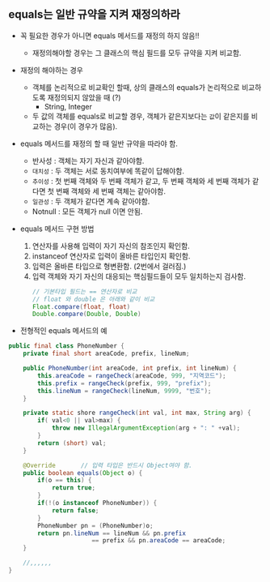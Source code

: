 ## equals는 일반 규약을 지켜 재정의하라

* 꼭 필요한 경우가 아니면 equals 메서드를 재정의 하지 않음!!
    * 재정의해야할 경우는 그 클래스의 핵심 필드를 모두 규약을 지켜 비교함.
* 재정의 해야하는 경우
    * 객체를 논리적으로 비교확인 할때, 상의 클래스의 equals가 논리적으로 비교하도록 재정의되지 않았을 때 (?)
        * String, Integer
    * 두 값의 객체를 equals로 비교할 경우, 객체가 같은지보다는 `값`이 같은지를 비교하는 경우(이 경우가 많음).


* equals 메서드를 재정의 할 때 일반 규약을 따라야 함.
    * 반사성 : 객체는 자기 자신과 같아야함.
    * `대치성` : 두 객체는 서로 동치여부에 똑같이 답해야함.
    * `추이성` : 첫 번째 객체와 두 번째 객체가 같고, 두 번째 객체와 세 번째 객체가 같다면 첫 번째 객체와 세 번째 객체는 같아야함.
    * `일관성` : 두 객체가 같다면 계속 같아야함.
    * Notnull : 모든 객체가 null 이면 안됨.

* equals 메서드 구현 방법
    1. 연산자를 사용해 입력이 자기 자신의 참조인지 확인함.
    2. instanceof 연산자로 입력이 올바른 타입인지 확인함.
    3. 입력은 올바른 타입으로 형변환함. (2번에서 걸러짐.)
    4. 입력 객체와 자기 자신의 대응되는 핵심필드들이 모두 일치하는지 검사함.
        ```java
        // 기본타입 필드는 == 연산자로 비교
        // float 와 double 은 아래와 같이 비교
        Float.compare(float, float)
        Double.compare(Double, Double)
        ``` 

* 전형적인 equals 메서드의 예
```java
public final class PhoneNumber {
    private final short areaCode, prefix, lineNum;

    public PhoneNumber(int areaCode, int prefix, int lineNum) {
        this.areaCode = rangeCheck(areaCode, 999, "지역코드");
        this.prefix = rangeCheck(prefix, 999, "prefix");
        this.lineNum = rangeCheck(lineNum, 9999, "번호");
    }

    private static shore rangeCheck(int val, int max, String arg) {
        if( val<0 || val>max) {
            throw new IllegalArgumentException(arg + ": " +val);
        }
        return (short) val;
    }

    @Override       // 입력 타입은 반드시 Object여야 함.
    public boolean equals(Object o) {
        if(o == this) {
            return true;
        }
        if(!(o instanceof PhoneNumber)) {
            return false;
        }
        PhoneNumber pn = (PhoneNumber)o;
        return pn.lineNum == lineNum && pn.prefix   
                       == prefix && pn.areaCode == areaCode;
    }

    //,,,,,,
}
```

